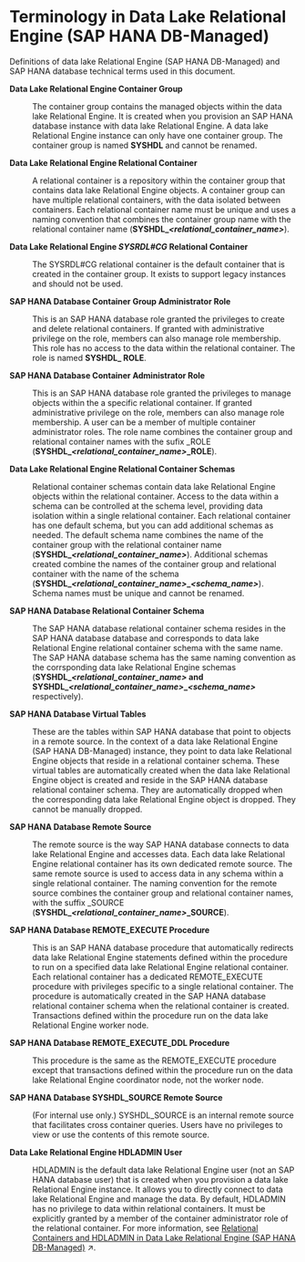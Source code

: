 <!-- loiof7a14661f6e045398c5d4207123285e8 -->

# Terminology in Data Lake Relational Engine \(SAP HANA DB-Managed\)

Definitions of data lake Relational Engine \(SAP HANA DB-Managed\) and SAP HANA database technical terms used in this document.


<dl>
<dt><b>

Data Lake Relational Engine Container Group

</b></dt>
<dd>

The container group contains the managed objects within the data lake Relational Engine. It is created when you provision an SAP HANA database instance with data lake Relational Engine. A data lake Relational Engine instance can only have one container group. The container group is named **SYSHDL** and cannot be renamed.



</dd><dt><b>

Data Lake Relational Engine Relational Container

</b></dt>
<dd>

A relational container is a repository within the container group that contains data lake Relational Engine objects. A container group can have multiple relational containers, with the data isolated between containers. Each relational container name must be unique and uses a naming convention that combines the container group name with the relational container name \(**SYSHDL\_*<relational\_container\_name\>***\).



</dd><dt><b>

Data Lake Relational Engine *SYSRDL\#CG* Relational Container 

</b></dt>
<dd>

The SYSRDL\#CG relational container is the default container that is created in the container group. It exists to support legacy instances and should not be used.



</dd><dt><b>

SAP HANA Database Container Group Administrator Role

</b></dt>
<dd>

This is an SAP HANA database role granted the privileges to create and delete relational containers. If granted with administrative privilege on the role, members can also manage role membership. This role has no access to the data within the relational container. The role is named **SYSHDL\_ ROLE**.



</dd><dt><b>

SAP HANA Database Container Administrator Role

</b></dt>
<dd>

This is an SAP HANA database role granted the privileges to manage objects within the a specific relational container. If granted administrative privilege on the role, members can also manage role membership. A user can be a member of multiple container administrator roles. The role name combines the container group and relational container names with the sufix \_ROLE \(**SYSHDL\_*<relational\_container\_name\>*\_ROLE**\).



</dd><dt><b>

Data Lake Relational Engine Relational Container Schemas

</b></dt>
<dd>

Relational container schemas contain data lake Relational Engine objects within the relational container. Access to the data within a schema can be controlled at the schema level, providing data isolation within a single relational container. Each relational container has one default schema, but you can add additional schemas as needed. The default schema name combines the name of the container group with the relational container name \(**SYSHDL\_*<relational\_container\_name\>***\). Additional schemas created combine the names of the container group and relational container with the name of the schema \(**SYSHDL\_*<relational\_container\_name\>*\_*<schema\_name\>***\). Schema names must be unique and cannot be renamed.



</dd><dt><b>

SAP HANA Database Relational Container Schema

</b></dt>
<dd>

The SAP HANA database relational container schema resides in the SAP HANA database database and corresponds to data lake Relational Engine relational container schema with the same name. The SAP HANA database schema has the same naming convention as the corrsponding data lake Relational Engine schemas \(**SYSHDL\_*<relational\_container\_name\>* and SYSHDL\_*<relational\_container\_name\>*\_*<schema\_name\>*** respectively\).



</dd><dt><b>

SAP HANA Database Virtual Tables

</b></dt>
<dd>

These are the tables within SAP HANA database that point to objects in a remote source. In the context of a data lake Relational Engine \(SAP HANA DB-Managed\) instance, they point to data lake Relational Engine objects that reside in a relational container schema. These virtual tables are automatically created when the data lake Relational Engine object is created and reside in the SAP HANA database relational container schema. They are automatically dropped when the corresponding data lake Relational Engine object is dropped. They cannot be manually dropped.



</dd><dt><b>

SAP HANA Database Remote Source

</b></dt>
<dd>

The remote source is the way SAP HANA database connects to data lake Relational Engine and accesses data. Each data lake Relational Engine relational container has its own dedicated remote source. The same remote source is used to access data in any schema within a single relational container. The naming convention for the remote source combines the container group and relational container names, with the suffix \_SOURCE \(**SYSHDL\_*<relational\_container\_name\>*\_SOURCE**\).



</dd><dt><b>

SAP HANA Database REMOTE\_EXECUTE Procedure

</b></dt>
<dd>

This is an SAP HANA database procedure that automatically redirects data lake Relational Engine statements defined within the procedure to run on a specified data lake Relational Engine relational container. Each relational container has a dedicated REMOTE\_EXECUTE procedure with privileges specific to a single relational container. The procedure is automatically created in the SAP HANA database relational container schema when the relational container is created. Transactions defined within the procedure run on the data lake Relational Engine worker node.



</dd><dt><b>

SAP HANA Database REMOTE\_EXECUTE\_DDL Procedure

</b></dt>
<dd>

This procedure is the same as the REMOTE\_EXECUTE procedure except that transactions defined within the procedure run on the data lake Relational Engine coordinator node, not the worker node.



</dd><dt><b>

SAP HANA Database SYSHDL\_SOURCE Remote Source

</b></dt>
<dd>

\(For internal use only.\) SYSHDL\_SOURCE is an internal remote source that facilitates cross container queries. Users have no privileges to view or use the contents of this remote source.



</dd><dt><b>

Data Lake Relational Engine HDLADMIN User

</b></dt>
<dd>

HDLADMIN is the default data lake Relational Engine user \(not an SAP HANA database user\) that is created when you provision a data lake Relational Engine instance. It allows you to directly connect to data lake Relational Engine and manage the data. By default, HDLADMIN has no privilege to data within relational containers. It must be explicitly granted by a member of the container administrator role of the relational container. For more information, see [Relational Containers and HDLADMIN in Data Lake Relational Engine (SAP HANA DB-Managed)](https://help.sap.com/viewer/9220e7fec0fe4503b5c5a6e21d584e63/2023_4_QRC/en-US/8511271f325c49aa87713e815f4708c9.html "Relational containers are isolated from each other, and the HDLADMIN user, by design.") :arrow_upper_right:.



</dd>
</dl>

